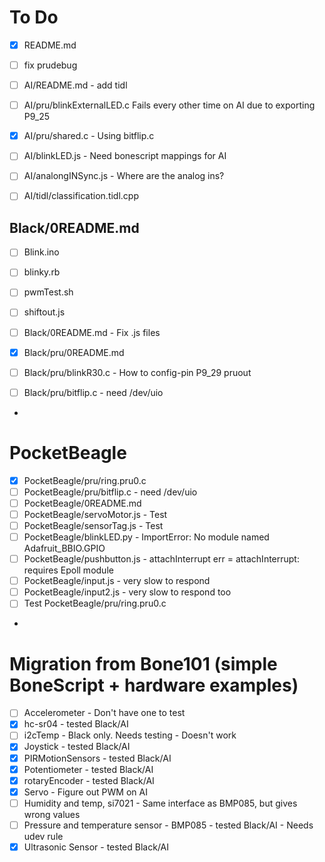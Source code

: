 # To Do

- [x] README.md
- [ ] fix prudebug

- [ ] AI/README.md - add tidl
- [ ] AI/pru/blinkExternalLED.c  Fails every other time on AI due to exporting P9_25
- [x] AI/pru/shared.c - Using bitflip.c
- [ ] AI/blinkLED.js  - Need bonescript mappings for AI
- [ ] AI/analongINSync.js - Where are the analog ins?

- [ ] AI/tidl/classification.tidl.cpp

## Black/0README.md
- [ ] Blink.ino
- [ ] blinky.rb
- [ ] pwmTest.sh
- [ ] shiftout.js

- [ ] Black/0README.md - Fix .js files
- [x] Black/pru/0README.md
- [ ] Black/pru/blinkR30.c - How to config-pin P9_29 pruout
- [ ] Black/pru/bitflip.c - need /dev/uio
- 

# PocketBeagle
- [x] PocketBeagle/pru/ring.pru0.c
- [ ] PocketBeagle/pru/bitflip.c - need /dev/uio
- [ ] PocketBeagle/0README.md
- [ ] PocketBeagle/servoMotor.js - Test
- [ ] PocketBeagle/sensorTag.js  - Test
- [ ] PocketBeagle/blinkLED.py   - ImportError: No module named Adafruit_BBIO.GPIO
- [ ] PocketBeagle/pushbutton.js - attachInterrupt err = attachInterrupt: requires Epoll module
- [ ] PocketBeagle/input.js      - very slow to respond
- [ ] PocketBeagle/input2.js     - very slow to respond too
- [ ] Test PocketBeagle/pru/ring.pru0.c
- 

# Migration from Bone101 (simple BoneScript + hardware examples)
- [ ] Accelerometer - Don't have one to test
- [x] hc-sr04 - tested Black/AI
- [ ] i2cTemp - Black only.  Needs testing - Doesn't work
- [x] Joystick - tested Black/AI
- [x] PIRMotionSensors - tested Black/AI
- [x] Potentiometer - tested Black/AI
- [x] rotaryEncoder - tested Black/AI
- [x] Servo - Figure out PWM on AI
- [ ] Humidity and temp, si7021 - Same interface as BMP085, but gives wrong values
- [ ] Pressure and temperature sensor - BMP085 - tested Black/AI - Needs udev rule
- [x] Ultrasonic Sensor - tested Black/AI
